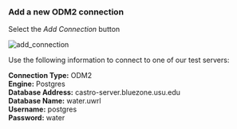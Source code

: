 
### Add a new ODM2 connection

Select the *Add Connection* button

![add_connection](images/add_connection.png)

Use the following information to connect to one of our test servers:

**Connection Type:** ODM2  
**Engine:** Postgres  
**Database Address:** castro-server.bluezone.usu.edu  
**Database Name:** water.uwrl  
**Username:** postgres  
**Password:** water  